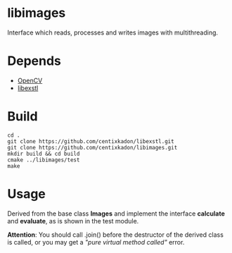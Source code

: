 # libimages

Interface which reads, processes and writes images with multithreading.

# Depends

- [OpenCV](https://github.com/opencv/opencv)
- [libexstl](https://github.com/centixkadon/libexstl)

# Build

```shell
cd .
git clone https://github.com/centixkadon/libexstl.git
git clone https://github.com/centixkadon/libimages.git
mkdir build && cd build
cmake ../libimages/test
make
```

# Usage

Derived from the base class **Images** and implement the interface **calculate** and **evaluate**, 
as is shown in the test module. 

**Attention**: You should call .join() before the destructor of the derived class is called, 
or you may get a _"pure virtual method called"_ error. 
